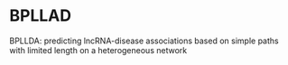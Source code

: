 # BPLLAD
BPLLDA:  predicting lncRNA-disease associations based on simple paths with limited length on a heterogeneous network
